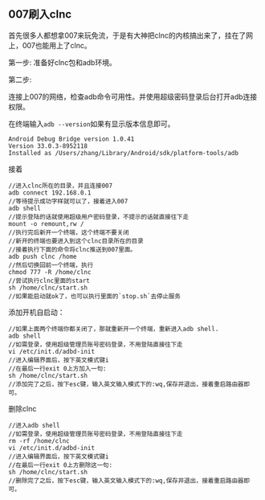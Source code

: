## 007刷入clnc

首先很多人都想拿007来玩免流，于是有大神把clnc的内核搞出来了，挂在了网上，007也能用上了clnc。



第一步: 准备好clnc包和adb环境。

第二步:

连接上007的网络，检查adb命令可用性。并使用超级密码登录后台打开adb连接权限。

在终端输入`adb --version`如果有显示版本信息即可。

```shell
Android Debug Bridge version 1.0.41
Version 33.0.3-8952118
Installed as /Users/zhang/Library/Android/sdk/platform-tools/adb
```

接着

```shell
//进入clnc所在的目录，并且连接007
adb connect 192.168.0.1
//等待提示成功字样就可以了，接着进入007
adb shell 
//提示登陆的话就使用超级用户密码登录，不提示的话就直接往下走
mount -o remount,rw /
//执行完后新开一个终端，这个终端不要关闭
//新开的终端也要进入到这个clnc目录所在的目录
//接着执行下面的命令将clnc推送到007里面。
adb push clnc /home
//然后切换回前一个终端，执行
chmod 777 -R /home/clnc
//尝试执行clnc里面的start
sh /home/clnc/start.sh
//如果能启动就ok了，也可以执行里面的`stop.sh`去停止服务

```

添加开机自启动：

```shell
//如果上面两个终端你都关闭了，那就重新开一个终端，重新进入adb shell.
adb shell 
//如需登录，使用超级管理员账号密码登录，不用登陆直接往下走
vi /etc/init.d/adbd-init
//进入编辑界面后，按下英文模式键i
//在最后一行exit 0上方加入一句:
sh /home/clnc/start.sh
//添加完了之后，按下esc键，输入英文输入模式下的:wq,保存并退出，接着重启路由器即可。
```

删除clnc

```shell
//进入adb shell 
//如需登录，使用超级管理员账号密码登录，不用登陆直接往下走
rm -rf /home/clnc
vi /etc/init.d/adbd-init
//进入编辑界面后，按下英文模式键i
//在最后一行exit 0上方删除这一句:
sh /home/clnc/start.sh
//删除完了之后，按下esc键，输入英文输入模式下的:wq,保存并退出，接着重启路由器即可。
```

